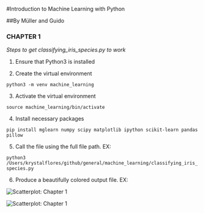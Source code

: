 #Introduction to Machine Learning with Python

##By Müller and Guido

### CHAPTER 1

_Steps to get classifying_iris_species.py to work_

1. Ensure that Python3 is installed

2. Create the virtual environment

```python3 -m venv machine_learning```

3. Activate the virtual environment

```source machine_learning/bin/activate```

4. Install necessary packages

```pip install mglearn numpy scipy matplotlib ipython scikit-learn pandas pillow```

5. Call the file using the full file path. EX:

```python3 /Users/krystalflores/github/general/machine_learning/classifying_iris_species.py```

6. Produce a beautifully colored output file. EX:

![Scatterplot: Chapter 1](/images/section_intromachinelearning_chapt1.jpg)

![Scatterplot: Chapter 1](/general/machine_learning/images/section_intromachinelearning_chapt1.jpg)